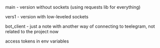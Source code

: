 main - version without sockets (using requests lib for everything)

vers1 - version with low-leveled sockets

bot_client - just a note with another way of connecting to teelegram, not related to the project now

access tokens in env variables 
